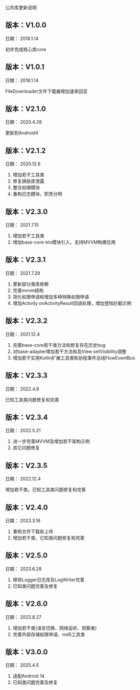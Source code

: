 公共库更新说明

## **版本：V1.0.0**

日期： 2018.1.14

初步完成核心库core

## **版本：V1.0.1**

日期： 2018.1.14

FileDownloader文件下载器增加速率回显

## **版本：V2.1.0**

日期： 2020.4.28

更新到AndroidX


## **版本：V2.1.2**

日期： 2020.12.6

1. 增加若干工具类
2. 修复换肤库泄露
3. 整合权限模块
4. 重构日志模块，职责分明

## **版本：V2.3.0**

日期： 2021.7.15

1. 增加若干工具类
2. 增加base-core-ktx模块引入，支持MVVM构建应用


## **版本：V2.3.1**

日期： 2021.7.29

1. 更新部分类库依赖
2. 完善mvvm结构
3. 简化权限申请和增加多种特殊权限申请
4. 增加Activity onActivityResult回调处理，增加登陆拦截示例

## **版本：V2.3.2**

日期： 2021.12.4

1. 完善base-core若干类方法和修复存在历史bug
2. 对base-adapter增加若干方法和及View setVisibility调整
3. 增加若干实用Kotlin扩展工具类和协程事件总线FlowEventBus


## **版本：V2.3.3**

日期： 2022.4.8

已知工具类问题修复和完善

## **版本：V2.3.4**

日期： 2022.5.21

1. 进一步完善MVVM及增加若干架构示例
2. 其它问题修复


## **版本：V2.3.5**

日期： 2022.12.4

增加若干类，已知工具类问题修复和完善


## **版本：V2.4.0**

日期： 2023.3.16

1. 重构文件下载和上传
2. 增加若干类、已知类问题修复和完善


## **版本：V2.5.0**

日期： 2023.6.28

1. 移除Logger日志库及LogWriter完善
2. 已知类问题完善及修复

## **版本：V2.6.0**

日期： 2023.8.27

1. 增加若干类(语言切换、网络监听、观察者)
2. 完善外部存储权限申请、md5工具类

## **版本：V3.0.0**

日期： 2025.4.5

1. 适配Android 14
2. 已知类问题完善及修复